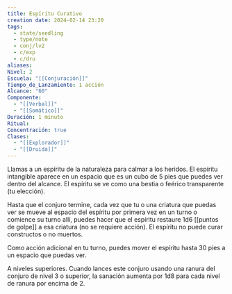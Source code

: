 ```yaml
---
title: Espíritu Curativo
creation date: 2024-02-14 23:20
tags:
  - state/seedling
  - type/note
  - conj/lv2
  - c/exp
  - c/dru
aliases: 
Nivel: 2
Escuela: "[[Conjuración]]"
Tiempo_de_Lanzamiento: 1 acción
Alcance: "60"
Componente:
  - "[[Verbal]]"
  - "[[Somático]]"
Duración: 1 minuto
Ritual: 
Concentración: true
Clases:
  - "[[Explorador]]"
  - "[[Druida]]"
---
```

Llamas a un espíritu de la naturaleza para calmar a los heridos. El espíritu intangible aparece en un espacio que es un cubo de 5 pies que puedes ver dentro del alcance. El espíritu se ve como una bestia o feérico transparente (tu elección).

Hasta que el conjuro termine, cada vez que tu o una criatura que puedas ver se mueve al espacio del espíritu por primera vez en un turno o comience su turno allí, puedes hacer que el espíritu restaure 1d6 [[puntos de golpe]] a esa criatura (no se requiere acción). El espíritu no puede curar constructos o no muertos.

Como acción adicional en tu turno, puedes mover el espíritu hasta 30 pies a un espacio que puedas ver.

A niveles superiores. Cuando lances este conjuro usando una ranura del conjuro de nivel 3 o superior, la sanación aumenta por 1d8 para cada nivel de ranura por encima de 2.